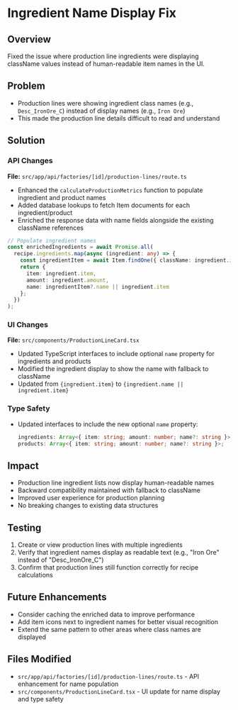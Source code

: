 # Ingredient Name Display Fix

## Overview

Fixed the issue where production line ingredients were displaying className values instead of human-readable item names in the UI.

## Problem

- Production lines were showing ingredient class names (e.g., `Desc_IronOre_C`) instead of display names (e.g., `Iron Ore`)
- This made the production line details difficult to read and understand

## Solution

### API Changes

**File:** `src/app/api/factories/[id]/production-lines/route.ts`

- Enhanced the `calculateProductionMetrics` function to populate ingredient and product names
- Added database lookups to fetch Item documents for each ingredient/product
- Enriched the response data with name fields alongside the existing className references

```typescript
// Populate ingredient names
const enrichedIngredients = await Promise.all(
  recipe.ingredients.map(async (ingredient: any) => {
    const ingredientItem = await Item.findOne({ className: ingredient.item }).lean() as IItem | null;
    return {
      item: ingredient.item,
      amount: ingredient.amount,
      name: ingredientItem?.name || ingredient.item
    };
  })
);
```

### UI Changes

**File:** `src/components/ProductionLineCard.tsx`

- Updated TypeScript interfaces to include optional `name` property for ingredients and products
- Modified the ingredient display to show the name with fallback to className
- Updated from `{ingredient.item}` to `{ingredient.name || ingredient.item}`

### Type Safety

- Updated interfaces to include the new optional `name` property:
  ```typescript
  ingredients: Array<{ item: string; amount: number; name?: string }>;
  products: Array<{ item: string; amount: number; name?: string }>;
  ```

## Impact

- Production line ingredient lists now display human-readable names
- Backward compatibility maintained with fallback to className
- Improved user experience for production planning
- No breaking changes to existing data structures

## Testing

1. Create or view production lines with multiple ingredients
2. Verify that ingredient names display as readable text (e.g., "Iron Ore" instead of "Desc_IronOre_C")
3. Confirm that production lines still function correctly for recipe calculations

## Future Enhancements

- Consider caching the enriched data to improve performance
- Add item icons next to ingredient names for better visual recognition
- Extend the same pattern to other areas where class names are displayed

## Files Modified

- `src/app/api/factories/[id]/production-lines/route.ts` - API enhancement for name population
- `src/components/ProductionLineCard.tsx` - UI update for name display and type safety

